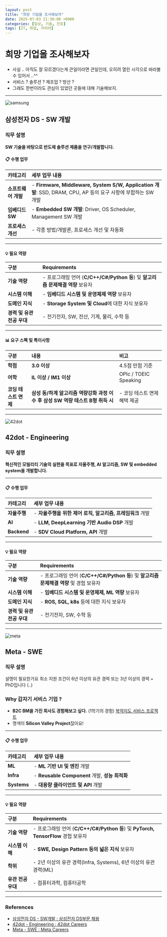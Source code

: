 ```yaml
---
layout: post
title: "희망 기업을 조사해보자"
date: 2025-07-03 21:30:00 +0900
categories: [일상, 기술, 진로]
tags: [IT, 취업, 커리어]
---
```


# 희망 기업을 조사해보자

- 사실 .. 아직도 잘 모르겠다는게 큰일이라면 큰일인데, 오히려 열린 시각으로 바라볼 수 있어서 ..^^
- 서비스 ? 솔루션 ? 제조업 ? 방산 ?
- 그래도 한번이라도 관심이 있었던 곳들에 대해 기술해보지.

---


![samsung](/samsungds.png)

## 삼성전자 DS - SW 개발


### 직무 설명

**SW 기술을 바탕으로 반도체 솔루션 제품을 연구/개발합니다.**

#### 📋 수행 업무

| 카테고리 | 세부 업무 내용 |
|:---|:---|
| **소프트웨어 개발** | - **Firmware, Middleware, System S/W, Application 개발**: SSD, DRAM, CPU, AP 등의 요구 사항에 부합하는 SW 개발 |
| **임베디드 SW** | - **Embedded SW 개발**: Driver, OS Scheduler, Management SW 개발 |
| **프로세스 개선** | - 각종 방법/개발론, 프로세스 개선 및 자동화 |

---

#### 💡 필요 역량

| 구분 | Requirements |
|:---|:---|
| **기술 역량** | - 프로그래밍 언어 (**C/C++/C#/Python 등**) 및 **알고리즘 문제해결 역량** 보유자 |
| **시스템 이해** | - **임베디드 시스템 및 운영체제 역량** 보유자 |
| **도메인 지식** | - **Storage System 및 Cloud**에 대한 지식 보유자 |
| **경력 및 유관 전공 우대** | - 전기전자, SW, 전산, 기계, 물리, 수학 등 |

---

#### 📊 요구 스펙 및 특이사항

| 구분 | 내용 | 비고 |
|:---|:---|:---|
| **학점** | **3.0 이상** | 4.5점 만점 기준 |
| **어학** | **IL 이상 / IM1 이상** | OPIc / TOEIC Speaking |
| **코딩 테스트 면제** | **삼성 동/하계 알고리즘 역량강화 과정 이수 후 삼성 SW 역량 테스트 B형  취득 시** | - 코딩 테스트 면제 혜택 제공 |

---

![42dot](/2025-07-03-finding-my-careers.md42dot.jpg)

## 42dot - Engineering


### 직무 설명

**혁신적인 모빌리티 기술의 실현을 목표로 자율주행, AI 알고리즘, SW 및 embedded system을 개발합니다.**

---

#### 📋 수행 업무

| 카테고리 | 세부 업무 내용 |
|:---|:---|
| **자율주행** | - **자율주행을 위한 제어 로직, 알고리즘, 프레임워크** 개발 |
| **AI** | - **LLM, DeepLearning 기반 Audio DSP** 개발  |
| **Backend** | - **SDV Cloud Platform, API** 개발 |

---

#### 💡 필요 역량

| 구분 | Requirements |
|:---|:---|
| **기술 역량** | - 프로그래밍 언어 (**C/C++/C#/Python 등**) 및 **알고리즘 문제해결 역량** 및 경험 보유자 |
| **시스템 이해** | - **임베디드 시스템 및 운영체제, ML 역량** 보유자 |
| **도메인 지식** | - **ROS, SQL, k8s** 등에 대한 지식 보유자 |
| **경력 및 유관 전공 우대** | - 전기전자, SW, 수학 등 |

---

![meta](/meta.png)

## Meta - SWE


### 직무 설명

설명이 필요한가요
최소 지원 조건이 6년 이상의 유관 경력 또는 3년 이상의 경력 + PhD입니다 (..)

### **Why 갑자기 서비스 기업 ?**
- **B2C BM을 가진 회사도 경험해보고 싶다.** (1학기의 경험) [복약지도 서비스 프로젝트](https://github.com/JJUNHYEOK/DB_Project)
- 명색이 **Silicon Valley Project**잖아요!


---

#### 📋 수행 업무

| 카테고리 | 세부 업무 내용 |
|:---|:---|
| **ML** | - **ML 기반 UI 및 엔진** 개발 |
| **Infra** | - **Reusable Component** 개발, **성능 최적화**  |
| **Systems** | - **대용량 클라이언트 및 API** 개발 |

---

#### 💡 필요 역량

| 구분 | Requirements |
|:---|:---|
| **기술 역량** | - 프로그래밍 언어 (**C/C++/C#/Python 등**) 및 **PyTorch, TensorFlow** 경험 보유자 |
| **시스템 이해** | - **SWE, Design Pattern 등의 넓은 지식** 보유자 |
| **학위** | - 2년 이상의 유관 경력(Infra, Systems), 6년 이상의 유관 경력(ML) |
| **유관 전공 우대** | - 컴퓨터과학, 컴퓨터공학 |

---


### References

- [삼성전자 DS - SW개발 : 삼성전자 DS부문 채용](https://www.samsung-dsrecruit.com/)
- [42dot - Engineering :  42dot Careers](https://42dot.ai/careers/openroles)
- [Meta - SWE : Meta Careers](https://www.metacareers.com/jobs)